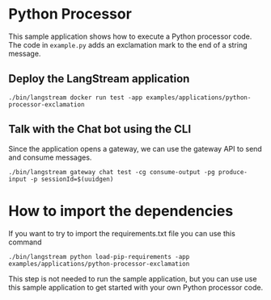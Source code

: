 # Python Processor

This sample application shows how to execute a Python processor code.
The code in `example.py` adds an exclamation mark to the end of a string message.

## Deploy the LangStream application

```
./bin/langstream docker run test -app examples/applications/python-processor-exclamation
```

## Talk with the Chat bot using the CLI
Since the application opens a gateway, we can use the gateway API to send and consume messages.

```
./bin/langstream gateway chat test -cg consume-output -pg produce-input -p sessionId=$(uuidgen)
```

# How to import the dependencies

If you want to try to import the requirements.txt file you can use this command

```
./bin/langstream python load-pip-requirements -app examples/applications/python-processor-exclamation
```

This step is not needed to run the sample application, but you can use use this sample application
to get started with your own Python processor code.
